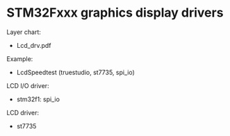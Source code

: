 # STM32Fxxx graphics display drivers

Layer chart:
- Lcd_drv.pdf

Example:
- LcdSpeedtest (truestudio, st7735, spi_io)

LCD I/O driver:
- stm32f1: spi_io

LCD driver:
- st7735
